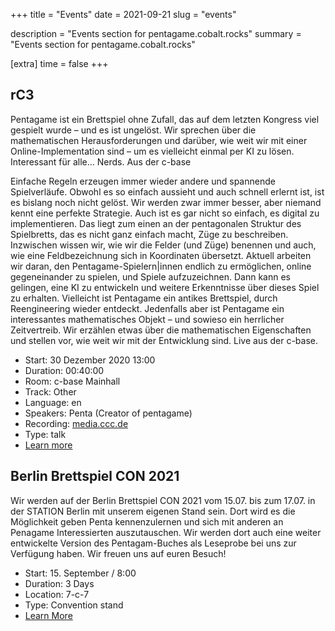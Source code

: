 +++
title = "Events"
date = 2021-09-21
slug = "events"

description = "Events section for pentagame.cobalt.rocks"
summary = "Events section for pentagame.cobalt.rocks"

[extra]
time = false
+++

## rC3

Pentagame ist ein Brettspiel ohne Zufall, das auf dem letzten Kongress viel gespielt wurde – und es ist ungelöst. Wir sprechen über die mathematischen Herausforderungen und darüber, wie weit wir mit einer Online-Implementation sind – um es vielleicht einmal per KI zu lösen. Interessant für alle… Nerds. Aus der c-base

Einfache Regeln erzeugen immer wieder andere und spannende Spielverläufe. Obwohl es so einfach aussieht und auch schnell erlernt ist, ist es bislang noch nicht gelöst. Wir werden zwar immer besser, aber niemand kennt eine perfekte Strategie. Auch ist es gar nicht so einfach, es digital zu implementieren. Das liegt zum einen an der pentagonalen Struktur des Spielbretts, das es nicht ganz einfach macht, Züge zu beschreiben. Inzwischen wissen wir, wie wir die Felder (und Züge) benennen und auch, wie eine Feldbezeichnung sich in Koordinaten übersetzt. Aktuell arbeiten wir daran, den Pentagame-Spielern|innen endlich zu ermöglichen, online gegeneinander zu spielen, und Spiele aufzuzeichnen. Dann kann es gelingen, eine KI zu entwickeln und weitere Erkenntnisse über dieses Spiel zu erhalten. Vielleicht ist Pentagame ein antikes Brettspiel, durch Reengineering wieder entdeckt. Jedenfalls aber ist Pentagame ein interessantes mathematisches Objekt – und sowieso ein herrlicher Zeitvertreib. Wir erzählen etwas über die mathematischen Eigenschaften und stellen vor, wie weit wir mit der Entwicklung sind. Live aus der c-base.

-   Start: 30 Dezember 2020 13:00
-   Duration: 00:40:00
-   Room: c-base Mainhall
-   Track: Other
-   Language: en
-   Speakers: Penta (Creator of pentagame)
-   Recording: [media.ccc.de](https://media.ccc.de/v/rc3-channels-2020-66-pentagame)
-   Type: talk
-   [Learn more](https://rc3.world/rc3/public_fahrplan)

## Berlin Brettspiel CON 2021

Wir werden auf der Berlin Brettspiel CON 2021 vom 15.07. bis zum 17.07. in der STATION Berlin mit unserem eigenen Stand sein. Dort wird es die Möglichkeit geben Penta kennenzulernen und sich mit anderen an Penagame Interessierten auszutauschen. Wir werden dort auch eine weiter entwickelte Version des Pentagam-Buches als Leseprobe bei uns zur Verfügung haben. Wir freuen uns auf euren Besuch!

-   Start: 15. September / 8:00
-   Duration: 3 Days
-   Location: 7-c-7
-   Type: Convention stand
-   [Learn More](https://berlin-con.de/besucher/)
